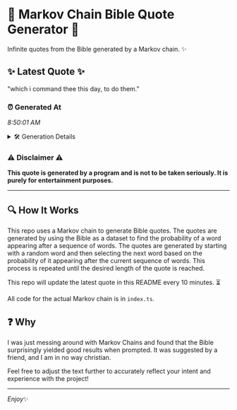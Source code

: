 # 📖 Markov Chain Bible Quote Generator 📖

Infinite quotes from the Bible generated by a Markov chain. ✨

## ✨ Latest Quote ✨
"which i command thee this day, to do them."

### ⏰ Generated At
*8:50:01 AM*

<details>
    <summary>🛠️ Generation Details</summary>
    <p>
        <strong>🌱 Seed:</strong> which<br>
        <strong>🔄 Iterations:</strong> 8<br>
        <strong>📜 Context History:</strong><br>[ which ]: i<br>[ which, i ]: command<br>[ which, i, command ]: thee<br>[ which, i, command, thee ]: this<br>[ which, i, command, thee, this ]: day,<br>[ which, i, command, thee, this, day, ]: to<br>[ i, command, thee, this, day,, to ]: do<br>[ command, thee, this, day,, to, do ]: them.<br>
    </p>
</details>

### ⚠️ Disclaimer ⚠️
**This quote is generated by a program and is not to be taken seriously. It is purely for entertainment purposes.**

---

## 🔍 How It Works

This repo uses a Markov chain to generate Bible quotes. The quotes are generated by using the Bible as a dataset to find the probability of a word appearing after a sequence of words. The quotes are generated by starting with a random word and then selecting the next word based on the probability of it appearing after the current sequence of words. This process is repeated until the desired length of the quote is reached.

This repo will update the latest quote in this README every 10 minutes. ⏳

All code for the actual Markov chain is in `index.ts`.

## ❓ Why

I was just messing around with Markov Chains and found that the Bible surprisingly yielded good results when prompted. 
It was suggested by a friend, and I am in no way christian.

Feel free to adjust the text further to accurately reflect your intent and experience with the project!

---

*Enjoy*✨
